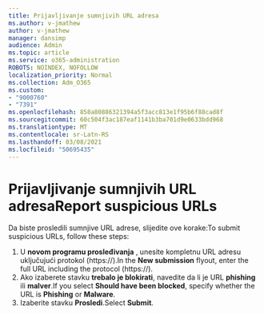 ```yaml
---
title: Prijavljivanje sumnjivih URL adresa
ms.author: v-jmathew
author: v-jmathew
manager: dansimp
audience: Admin
ms.topic: article
ms.service: o365-administration
ROBOTS: NOINDEX, NOFOLLOW
localization_priority: Normal
ms.collection: Adm_O365
ms.custom:
- "9000760"
- "7391"
ms.openlocfilehash: 858a80886321394a5f3acc813e1f95b6f88cad8f
ms.sourcegitcommit: 60c504f3ac187eaf1141b3ba701d9e0633bdd968
ms.translationtype: MT
ms.contentlocale: sr-Latn-RS
ms.lasthandoff: 03/08/2021
ms.locfileid: "50695435"
---
```

# <a name="report-suspicious-urls"></a><span data-ttu-id="3a23c-102">Prijavljivanje sumnjivih URL adresa</span><span class="sxs-lookup"><span data-stu-id="3a23c-102">Report suspicious URLs</span></span>

<span data-ttu-id="3a23c-103">Da biste prosledili sumnjive URL adrese, slijedite ove korake:</span><span class="sxs-lookup"><span data-stu-id="3a23c-103">To submit suspicious URLs, follow these steps:</span></span>

1. <span data-ttu-id="3a23c-104">U **novom programu prosleđivanja** , unesite kompletnu URL adresu uključujući protokol (https://).</span><span class="sxs-lookup"><span data-stu-id="3a23c-104">In the **New submission** flyout, enter the full URL including the protocol (https://).</span></span>
2. <span data-ttu-id="3a23c-105">Ako izaberete stavku **trebalo je blokirati**, navedite da li je URL **phishing** ili **malver**.</span><span class="sxs-lookup"><span data-stu-id="3a23c-105">If you select **Should have been blocked**, specify whether the URL is **Phishing** or **Malware**.</span></span>
3. <span data-ttu-id="3a23c-106">Izaberite stavku **Prosledi**.</span><span class="sxs-lookup"><span data-stu-id="3a23c-106">Select **Submit**.</span></span>
